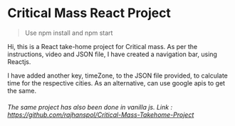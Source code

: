 # Critical Mass React Project

> Use npm install and npm start


Hi, this is a React take-home project for Critical mass. As per the instructions, video and JSON file, I have created a navigation bar, using Reactjs.


I have added another key, timeZone, to the JSON file provided, to calculate time for the respective cities. As an alternative, can use google apis to get the same.

###### The same project has also been done in vanilla js. Link : https://github.com/rajhanspol/Critical-Mass-Takehome-Project






